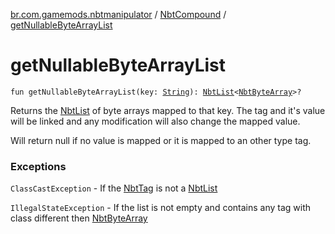 [br.com.gamemods.nbtmanipulator](../index.md) / [NbtCompound](index.md) / [getNullableByteArrayList](./get-nullable-byte-array-list.md)

# getNullableByteArrayList

`fun getNullableByteArrayList(key: `[`String`](https://kotlinlang.org/api/latest/jvm/stdlib/kotlin/-string/index.html)`): `[`NbtList`](../-nbt-list/index.md)`<`[`NbtByteArray`](../-nbt-byte-array/index.md)`>?`

Returns the [NbtList](../-nbt-list/index.md) of byte arrays mapped to that key. The tag and it's value will be linked and any modification will
also change the mapped value.

Will return null if no value is mapped or it is mapped to an other type tag.

### Exceptions

`ClassCastException` - If the [NbtTag](../-nbt-tag/index.md) is not a [NbtList](../-nbt-list/index.md)

`IllegalStateException` - If the list is not empty and contains any tag with class different then [NbtByteArray](../-nbt-byte-array/index.md)